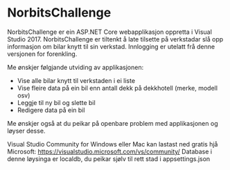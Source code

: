# NorbitsChallenge

NorbitsChallenge er ein ASP.NET Core webapplikasjon oppretta i Visual Studio 2017. 
NorbitsChallenge er tiltenkt å late tilsette på verkstadar slå opp informasjon om bilar knytt til sin verkstad. 
Innlogging er utelatt frå denne versjonen for forenkling. 

Me ønskjer følgjande utviding av applikasjonen:

* Vise alle bilar knytt til verkstaden i ei liste
* Vise fleire data på ein bil enn antall dekk på dekkhotell (merke, modell osv)
* Leggje til ny bil og slette bil
* Redigere data på ein bil

Me ønskjer også at du peikar på openbare problem med applikasjonen og løyser desse.

Visual Studio Community for Windows eller Mac kan lastast ned gratis hjå Microsoft: https://visualstudio.microsoft.com/vs/community/
Database i denne løysinga er localdb, du peikar sjølv til rett stad i appsettings.json
